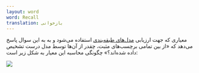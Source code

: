 ```yaml
---
layout: word
word: Recall
translation: بازخوانی
---
```


معیاری که جهت ارزیابی [مدل‌های طبقه‌بندی](/C/classification_model) استفاده می‌شود و به به این سوال پاسخ می‌دهد که «از بین تمامی برچسب‌های مثبت، چقدر از آن‌ها توسط مدل درست تشخیص داده شده‌اند؟» چگونگی محاسبه این معیار به شکل زیر است:

![](/assets/img/screenshot-from-2021-08-09-01-31-47.png)

